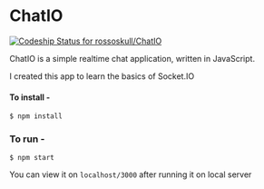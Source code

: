 # ChatIO
[ ![Codeship Status for rossoskull/ChatIO](https://app.codeship.com/projects/6ff97ac0-9576-0136-61fb-3264b84de4be/status?branch=master)](https://app.codeship.com/projects/304807)


ChatIO is a simple realtime chat application, written in JavaScript.

I created this app to learn the basics of Socket.IO

#### To install - 
```
$ npm install
```

### To run - 
```
$ npm start
```

You can view it on `localhost/3000` after running it on local server
